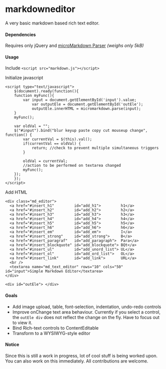 # markdowneditor
A very basic markdown based rich text editor.

#### Dependencies
Requires only jQuery and [microMarkdown Parser](http://simonwaldherr.github.io/micromarkdown.js/micromarkdown.js) *(weighs only 5kB)*

#### Usage
Include `<script src="markdown.js"></script>`

Initialize javascript
```
<script type="text/javascript">
	$(document).ready(function(){
	function myFunc(){
        var input = document.getElementById('input').value;
	    	var outputEle = document.getElementById('outEle');
		    outputEle.innerHTML = micromarkdown.parse(input);
    }       
    myFunc();

    var oldVal = "";
	$("#input").bind("blur keyup paste copy cut mouseup change", function() {
	    var currentVal = $(this).val();
	    if(currentVal == oldVal) {
	        return; //check to prevent multiple simultaneous triggers
	    }

	    oldVal = currentVal;
	    //action to be performed on textarea changed
	    myFunc();
	});
	});
</script>
```

Add HTML
```
<div class="md_editor">
  <a href="#insert_h1"         id="add_h1">         h1</a>
  <a href="#insert_h2"         id="add_h2">         h2</a>
  <a href="#insert_h3"         id="add_h3">         h3</a>
  <a href="#insert_h4"         id="add_h4">         h4</a>
  <a href="#insert_h5"         id="add_h5">         h5</a>
  <a href="#insert_h6"         id="add_h6">         h6</a>
  <a href="#insert_em"         id="add_em">         I</a>
  <a href="#insert_strong"     id="add_strong">     B</a>
  <a href="#insert_paragraf"   id="add_paragraph">  Para</a>
  <a href="#insert_blockquote" id="add_blockquote"> BQt</a>
  <a href="#insert_ul"         id="add_unord_list"> UL</a>
  <a href="#insert_ol"         id="add_ord_list">   OL</a>
  <a href="#insert_link"       id="add_link">       URL</a>
  <br />
  <textarea name="md_text_editor" rows="10" cols="50" id="input">Simple Markdown Editor</textarea>
</div>

<div id="outEle"> </div>
```


#### Goals
- Add image upload, table, font-selection, indentation, undo-redo controls
- Improve onChange text area behaviour. Currently if you select a control, the `outEle div` does not reflect the change on the fly. Have to focus out to view it.
- Bind Rich-text controls to ContentEditable
- Transform to a WYSIWYG-style editor


#### Notice

Since this is still a work in progress, lot of cool stuff is being worked upon. You can also work on this immediately. All contributions are welcome.
